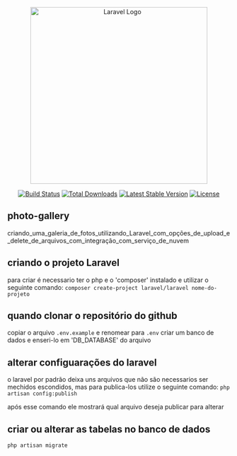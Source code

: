 <p align="center"><a href="https://laravel.com" target="_blank"><img src="https://raw.githubusercontent.com/laravel/art/master/logo-lockup/5%20SVG/2%20CMYK/1%20Full%20Color/laravel-logolockup-cmyk-red.svg" width="400" alt="Laravel Logo"></a></p>

<p align="center">
<a href="https://github.com/laravel/framework/actions"><img src="https://github.com/laravel/framework/workflows/tests/badge.svg" alt="Build Status"></a>
<a href="https://packagist.org/packages/laravel/framework"><img src="https://img.shields.io/packagist/dt/laravel/framework" alt="Total Downloads"></a>
<a href="https://packagist.org/packages/laravel/framework"><img src="https://img.shields.io/packagist/v/laravel/framework" alt="Latest Stable Version"></a>
<a href="https://packagist.org/packages/laravel/framework"><img src="https://img.shields.io/packagist/l/laravel/framework" alt="License"></a>
</p>

## photo-gallery
criando_uma_galeria_de_fotos_utilizando_Laravel_com_opções_de_upload_e_delete_de_arquivos_com_integração_com_serviço_de_nuvem

## criando o projeto Laravel
para criar é necessario ter o php e o 'composer' instalado e utilizar o seguinte comando:
`composer create-project laravel/laravel nome-do-projeto`

## quando clonar o repositório do github
copiar o arquivo `.env.example` e renomear para `.env` criar um banco de dados e enseri-lo em 'DB_DATABASE' do arquivo

## alterar configuarações do laravel
o laravel por padrão deixa uns arquivos que não são necessarios ser mechidos escondidos, mas para publica-los utilize o seguinte comando:
`php artisan config:publish`

após esse comando ele mostrará qual arquivo deseja publicar para alterar

## criar ou alterar as tabelas no banco de dados
`php artisan migrate`